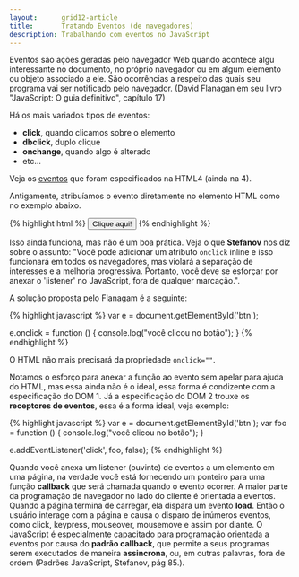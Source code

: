 ```yaml
---
layout:      grid12-article
title:       Tratando Eventos (de navegadores)
description: Trabalhando com eventos no JavaScript
---
```


Eventos são ações geradas pelo navegador Web quando acontece algu interessante no documento, no próprio navegador ou em
algum elemento ou objeto associado a ele. São ocorrências a respeito das quais seu programa vai ser notificado pelo 
navegador. (David Flanagan em seu livro "JavaScript: O guia definitivo", capítulo 17)

Há os mais variados tipos de eventos:

- __click__, quando clicamos sobre o elemento
- __dbclick__, duplo clique
- __onchange__, quando algo é alterado
- etc...

Veja os [eventos](http://www.w3.org/TR/1998/REC-html40-19980424/interact/scripts.html#h-18.2.3 "link-externo")
que foram especificados na HTML4 (ainda na 4).

Antigamente, atribuíamos o evento diretamente no elemento HTML como no exemplo abaixo.

{% highlight html %}
<button id="btn" onclick="clickMe();">Clique aqui!</button>
{% endhighlight %}

Isso ainda funciona, mas não é um boa prática. Veja o que __Stefanov__ nos diz sobre o assunto: "Você pode adicionar um
atributo `onclick` inline e isso funcionará em todos os navegadores, mas violará a separação de interesses e a melhoria 
progressiva. Portanto, você deve se esforçar por anexar o 'listener' no JavaScript, fora de qualquer marcação.".

A solução proposta pelo Flanagam é a seguinte:

{% highlight javascript %}
var e = document.getElementById('btn');

e.onclick = function () {
    console.log("você clicou no botão");
}
{% endhighlight %}

O HTML não mais precisará da propriedade `onclick=""`.

Notamos o esforço para anexar a função ao evento sem apelar para ajuda do HTML, mas essa ainda não é o ideal, essa forma
é condizente com a especificação do DOM 1. Já a especificação do DOM 2 trouxe os __receptores de eventos__, essa é a forma
ideal, veja exemplo:

{% highlight javascript %}
var e = document.getElementById('btn');
var foo = function () {
    console.log("você clicou no botão");
}

e.addEventListener('click', foo, false);
{% endhighlight %}

Quando você anexa um listener (ouvinte) de eventos a um elemento em uma página, na verdade você está fornecendo um
ponteiro para uma função __callback__ que será chamada quando o evento ocorrer. A maior parte da programação de navegador
no lado do cliente é orientada a eventos. Quando a página termina de carregar, ela dispara um evento __load__. Então o
usuário interage com a página e causa o disparo de inúmeros eventos, como click, keypress, mouseover, mousemove e assim
por diante. O JavaScript é especialmente capacitado para programação orientada a eventos por causa do __padrão callback__,
que permite a seus programas serem executados de maneira __assincrona__, ou, em outras palavras, fora de ordem 
(Padrões JavaScript, Stefanov, pág 85.).

<!--
http://eloquentjavascript.net/1st_edition/chapter13.html
-->